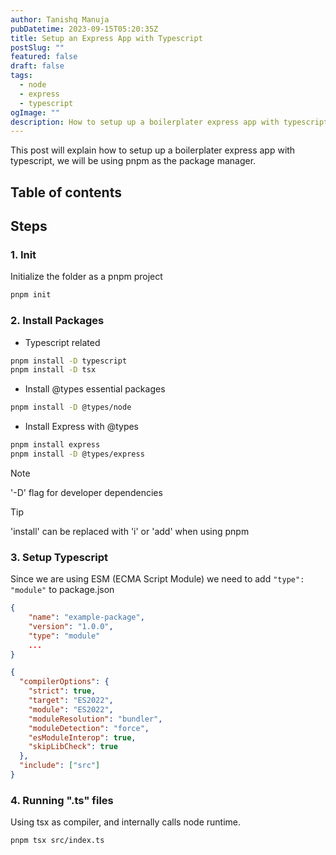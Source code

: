 ```yaml
---
author: Tanishq Manuja
pubDatetime: 2023-09-15T05:20:35Z
title: Setup an Express App with Typescript
postSlug: ""
featured: false
draft: false
tags:
  - node
  - express
  - typescript
ogImage: ""
description: How to setup up a boilerplater express app with typescript
---
```


This post will explain how to setup up a boilerplater express app with typescript, we will be using pnpm as the package manager.

## Table of contents

## Steps

### 1. Init

Initialize the folder as a pnpm project

```bash
pnpm init
```

### 2. Install Packages

- Typescript related

```bash
pnpm install -D typescript
pnpm install -D tsx
```

- Install @types essential packages

```bash
pnpm install -D @types/node
```

- Install Express with @types

```bash
pnpm install express
pnpm install -D @types/express
```

> [!note]
> '-D' flag for developer dependencies

> [!tip]
> 'install' can be replaced with 'i' or 'add' when using pnpm

### 3. Setup Typescript

Since we are using ESM (ECMA Script Module) we need to add `"type": "module"` to package.json

```json title="package.json" {4}
{
	"name": "example-package",
	"version": "1.0.0",
	"type": "module"
	...
}
```

```json title="tsconfig.json"
{
  "compilerOptions": {
    "strict": true,
    "target": "ES2022",
    "module": "ES2022",
    "moduleResolution": "bundler",
    "moduleDetection": "force",
    "esModuleInterop": true,
    "skipLibCheck": true
  },
  "include": ["src"]
}
```

### 4. Running ".ts" files

Using tsx as compiler, and internally calls node runtime.

```bash
pnpm tsx src/index.ts
```
